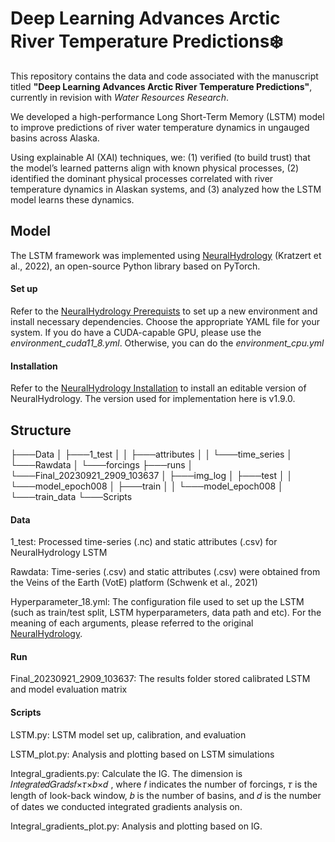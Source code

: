 # Deep Learning Advances Arctic River Temperature Predictions:snowflake:

This repository contains the data and code associated with the manuscript titled **"Deep Learning Advances Arctic River Temperature Predictions"**, currently in revision with *Water Resources Research*.

We developed a high-performance Long Short-Term Memory (LSTM) model to improve predictions of river water temperature dynamics in ungauged basins across Alaska. 

Using explainable AI (XAI) techniques, we: (1) verified (to build trust) that the model’s learned patterns align with known physical processes, (2) identified the dominant physical processes correlated with river temperature dynamics in Alaskan systems, and (3) analyzed how the LSTM model learns these dynamics.

## Model

The LSTM framework was implemented using [NeuralHydrology](https://github.com/neuralhydrology/neuralhydrology) (Kratzert et al., 2022), an open-source Python library based on PyTorch.

#### Set up

Refer to the [NeuralHydrology Prerequists](https://github.com/neuralhydrology/neuralhydrology/tree/master/environments) to set up a new environment and install necessary dependencies. Choose the appropriate YAML file for your system. If you do have a CUDA-capable GPU, please use the *environment_cuda11_8.yml*. Otherwise, you can do the *environment_cpu.yml*


#### Installation

Refer to the [NeuralHydrology Installation](https://neuralhydrology.readthedocs.io/en/latest/usage/quickstart.html#installation) to install an editable version of NeuralHydrology. 
The version used for implementation here is v1.9.0.

## Structure

├───Data
│   ├───1_test
│   │   ├───attributes
│   │   └───time_series
│   └───Rawdata
│       └───forcings
├───runs
│   └───Final_20230921_2909_103637
│       ├───img_log
│       ├───test
│       │   └───model_epoch008
│       ├───train
│       │   └───model_epoch008
│       └───train_data
└───Scripts

#### Data

1_test: Processed time-series (.nc) and static attributes (.csv) for NeuralHydrology LSTM 

Rawdata: Time-series (.csv) and static attributes (.csv) were obtained from the Veins of the Earth (VotE) platform (Schwenk et al., 2021)

Hyperparameter_18.yml: The configuration file used to set up the LSTM (such as train/test split, LSTM hyperparameters, data path and etc). For the meaning of each arguments, please referred to the original [NeuralHydrology](**https://neuralhydrology.readthedocs.io/en/latest/usage/config.html**).

#### Run

Final_20230921_2909_103637: The results folder stored calibrated LSTM and model evaluation matrix

#### Scripts

LSTM.py: LSTM model set up, calibration, and evaluation

LSTM_plot.py: Analysis and plotting based on LSTM simulations

Integral_gradients.py: Calculate the IG. The dimension is 𝐼𝑛𝑡𝑒𝑔𝑟𝑎𝑡𝑒𝑑𝐺𝑟𝑎𝑑𝑠𝑓×𝜏×𝑏×𝑑 , where 𝑓 indicates the number of forcings, 𝜏 is the length of look-back window, 𝑏 is the number of basins, and 𝑑 is the number of dates we conducted integrated gradients analysis on. 

Integral_gradients_plot.py: Analysis and plotting based on IG.





